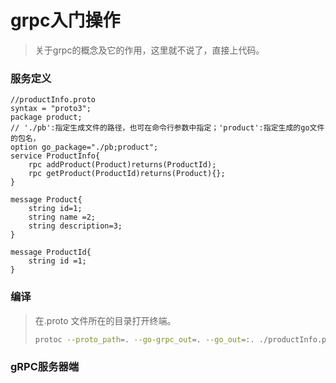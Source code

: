 # grpc入门操作

> 关于grpc的概念及它的作用，这里就不说了，直接上代码。

### 服务定义

```properties
//productInfo.proto
syntax = "proto3";
package product;
// './pb':指定生成文件的路径，也可在命令行参数中指定；'product':指定生成的go文件的包名，
option go_package="./pb;product";
service ProductInfo{
    rpc addProduct(Product)returns(ProductId);
    rpc getProduct(ProductId)returns(Product){};
}

message Product{
    string id=1;
    string name =2;
    string description=3;
}

message ProductId{
    string id =1;
}
```

### 编译

> 在.proto 文件所在的目录打开终端。
>
> ```bash
> protoc --proto_path=. --go-grpc_out=. --go_out=:. ./productInfo.proto
> ```

### gRPC服务器端
